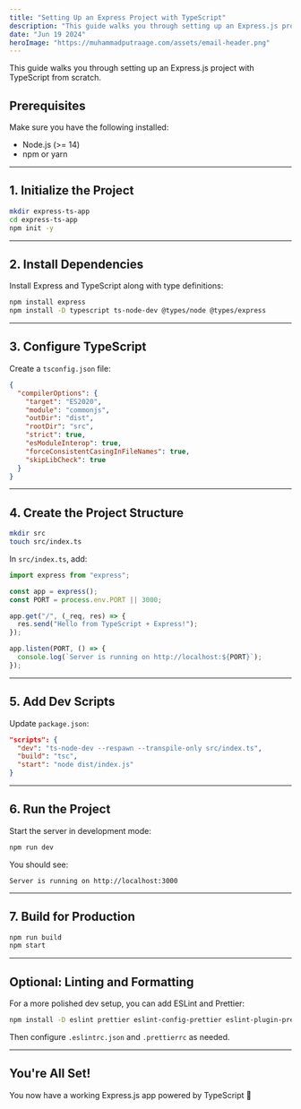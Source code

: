 ```yaml
---
title: "Setting Up an Express Project with TypeScript"
description: "This guide walks you through setting up an Express.js project with TypeScript from scratch."
date: "Jun 19 2024"
heroImage: "https://muhammadputraage.com/assets/email-header.png"
---
```


This guide walks you through setting up an Express.js project with TypeScript from scratch.

## Prerequisites

Make sure you have the following installed:

- Node.js (>= 14)
- npm or yarn

---

## 1. Initialize the Project

```bash
mkdir express-ts-app
cd express-ts-app
npm init -y
```

---

## 2. Install Dependencies

Install Express and TypeScript along with type definitions:

```bash
npm install express
npm install -D typescript ts-node-dev @types/node @types/express
```

---

## 3. Configure TypeScript

Create a `tsconfig.json` file:

```json
{
  "compilerOptions": {
    "target": "ES2020",
    "module": "commonjs",
    "outDir": "dist",
    "rootDir": "src",
    "strict": true,
    "esModuleInterop": true,
    "forceConsistentCasingInFileNames": true,
    "skipLibCheck": true
  }
}
```

---

## 4. Create the Project Structure

```bash
mkdir src
touch src/index.ts
```

In `src/index.ts`, add:

```ts
import express from "express";

const app = express();
const PORT = process.env.PORT || 3000;

app.get("/", (_req, res) => {
  res.send("Hello from TypeScript + Express!");
});

app.listen(PORT, () => {
  console.log(`Server is running on http://localhost:${PORT}`);
});
```

---

## 5. Add Dev Scripts

Update `package.json`:

```json
"scripts": {
  "dev": "ts-node-dev --respawn --transpile-only src/index.ts",
  "build": "tsc",
  "start": "node dist/index.js"
}
```

---

## 6. Run the Project

Start the server in development mode:

```bash
npm run dev
```

You should see:

```
Server is running on http://localhost:3000
```

---

## 7. Build for Production

```bash
npm run build
npm start
```

---

## Optional: Linting and Formatting

For a more polished dev setup, you can add ESLint and Prettier:

```bash
npm install -D eslint prettier eslint-config-prettier eslint-plugin-prettier @typescript-eslint/eslint-plugin @typescript-eslint/parser
```

Then configure `.eslintrc.json` and `.prettierrc` as needed.

---

## You're All Set!

You now have a working Express.js app powered by TypeScript 🚀
